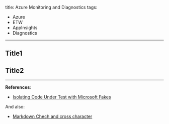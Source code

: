 title: Azure Monitoring and Diagnostics
tags:
  - Azure
  - ETW
  - AppInsights
  - Diagnostics
---


<!--more-->

## Title1



## Title2




---

**References**:

- [Isolating Code Under Test with Microsoft Fakes](https://msdn.microsoft.com/en-us/library/hh549175.aspx)


And also:

- [Markdown Chech and cross character](http://stackoverflow.com/questions/712132/in-html-i-can-make-a-checkmark-with-x2713-is-there-a-corresponding-x-mark)
